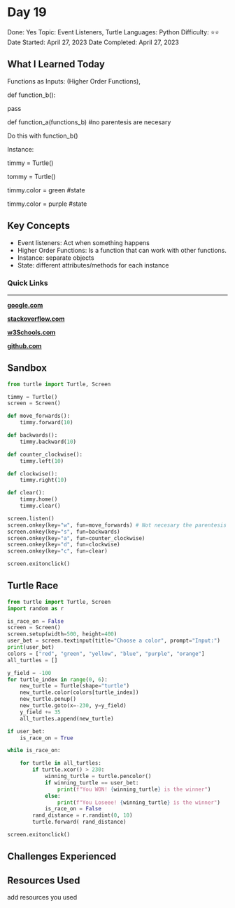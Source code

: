 # Day 19

Done: Yes
Topic: Event Listeners, Turtle
Languages: Python
Difficulty: ⭐⭐
Date Started: April 27, 2023
Date Completed: April 27, 2023

## What I Learned Today

Functions as  Inputs: (Higher Order Functions),

def function_b():

pass

def function_a(functions_b) #no parentesis are necesary

Do this with function_b() 

Instance:

timmy = Turtle()

tommy = Turtle()

timmy.color = green #state

timmy.color = purple #state

## Key Concepts

- Event listeners: Act when something happens
- Higher Order Functions: Is a function that can work with other functions.
- Instance: separate objects
- State: different attributes/methods for each instance

### Quick Links

---

[**google.com**](http://www.google.com)

[**stackoverflow.com**](http://www.stackoverflow.com)

[**w3Schools.com**](https://www.w3schools.com/)

[**github.com**](https://github.com/)

## Sandbox

```python
from turtle import Turtle, Screen

timmy = Turtle()
screen = Screen()

def move_forwards():
    timmy.forward(10)

def backwards():
    timmy.backward(10)

def counter_clockwise():
    timmy.left(10)

def clockwise():
    timmy.right(10)

def clear():
    timmy.home()
    timmy.clear()

screen.listen()
screen.onkey(key="w", fun=move_forwards) # Not necesary the parentesis
screen.onkey(key="s", fun=backwards)
screen.onkey(key="a", fun=counter_clockwise)
screen.onkey(key="d", fun=clockwise)
screen.onkey(key="c", fun=clear)

screen.exitonclick()
```

## Turtle Race

```python
from turtle import Turtle, Screen
import random as r

is_race_on = False
screen = Screen()
screen.setup(width=500, height=400)
user_bet = screen.textinput(title="Choose a color", prompt="Input:")
print(user_bet)
colors = ["red", "green", "yellow", "blue", "purple", "orange"]
all_turtles = []

y_field = -100
for turtle_index in range(0, 6):
    new_turtle = Turtle(shape="turtle")
    new_turtle.color(colors[turtle_index])
    new_turtle.penup()
    new_turtle.goto(x=-230, y=y_field)
    y_field += 35
    all_turtles.append(new_turtle)

if user_bet:
    is_race_on = True

while is_race_on:

    for turtle in all_turtles:
        if turtle.xcor() > 230:
            winning_turtle = turtle.pencolor()
            if winning_turtle == user_bet:
                print(f"You WON! {winning_turtle} is the winner")
            else:
                print(f"You Loseee! {winning_turtle} is the winner")
            is_race_on = False
        rand_distance = r.randint(0, 10)
        turtle.forward( rand_distance)

screen.exitonclick()
```

## Challenges Experienced

## Resources Used

add resources you used